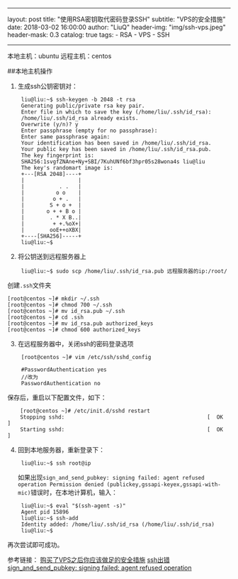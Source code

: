 
---
layout:     post
title:      "使用RSA密钥取代密码登录SSH"
subtitle:   "VPS的安全措施"
date:       2018-03-02 16:00:00
author:     "LiuQ"
header-img: "img/ssh-vps.jpeg"
header-mask: 0.3
catalog:    true
tags:
    - RSA
    - VPS
    - SSH
    
---


 
本地主机：ubuntu
远程主机：centos

##本地主机操作

1. 生成ssh公钥密钥对：
	
		liu@liu:~$ ssh-keygen -b 2048 -t rsa
		Generating public/private rsa key pair.
		Enter file in which to save the key (/home/liu/.ssh/id_rsa): 
		/home/liu/.ssh/id_rsa already exists.
 		Overwrite (y/n)? y
		Enter passphrase (empty for no passphrase): 
		Enter same passphrase again: 
		Your identification has been saved in /home/liu/.ssh/id_rsa.
		Your public key has been saved in /home/liu/.ssh/id_rsa.pub.
		The key fingerprint is:
		SHA256:1svgfZNAne+Ny+SBI/7KuhUNf6bf3hpr05s28wona4s liu@liu
		The key's randomart image is:
		+---[RSA 2048]----+
		|                 |
		|           . .   |
		|          o o    |
		|         o + .   |
		|        S + o +  |
		|       o + + B o |
		|        . * X B..|
		|         + +.%oX+|
		|        ooE++oXBX|
		+----[SHA256]-----+
		liu@liu:~$ 
		

2. 将公钥送到远程服务器上
	
		liu@liu:~$ sudo scp /home/liu/.ssh/id_rsa.pub 远程服务器的ip:/root/
	
创建`.ssh`文件夹
	
	
	[root@centos ~]# mkdir ~/.ssh 
	[root@centos ~]# chmod 700 ~/.ssh
	[root@centos ~]# mv id_rsa.pub ~/.ssh
	[root@centos ~]# cd .ssh
	[root@centos ~]# mv id_rsa.pub authorized_keys
	[root@centos ~]# chmod 600 authorized_keys

3. 在远程服务器中，关闭ssh的密码登录选项


		[root@centos ~]# vim /etc/ssh/sshd_config 
	
		#PasswordAuthentication yes
		//改为
		PasswordAuthentication no
保存后，重启以下配置文件，如下：

		[root@centos ~]# /etc/init.d/sshd restart
		Stopping sshd:                                             [  OK  ]
		Starting sshd:                                             [  OK  ]
		
4. 回到本地服务器，重新登录下：

		liu@liu:~$ ssh root@ip
		
	如果出现`sign_and_send_pubkey: signing failed: agent refused operation Permission denied (publickey,gssapi-keyex,gssapi-with-mic)`错误时，在本地计算机，输入：
	
		liu@liu:~$ eval "$(ssh-agent -s)"
		Agent pid 15896
		liu@liu:~$ ssh-add
		Identity added: /home/liu/.ssh/id_rsa (/home/liu/.ssh/id_rsa)
		liu@liu:~$ 
再次尝试即可成功。


 参考链接：
 [购买了VPS之后你应该做足的安全措施](https://www.logcg.com/archives/884.html) 
 [ssh出错 sign_and_send_pubkey: signing failed: agent refused operation](https://chchc.me/2016/05/26/ssh%E5%87%BA%E9%94%99-sign-and-send-pubkey-signing-failed-agent-refused-operation/) 
 